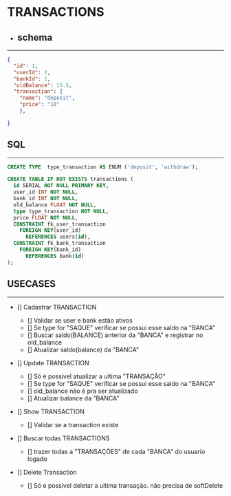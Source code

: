 #  TRANSACTIONS

* ## schema
---

```json
{
  "id": 1,
  "userId": 2,
  "bankId": 1,
  "oldBalance": 15.5,
  "transaction": {
    "name": "deposit",
    "price": "10"
    },

}
```

 ## SQL
---

  ```sql
  CREATE TYPE  type_transaction AS ENUM ('deposit', 'withdraw');

  CREATE TABLE IF NOT EXISTS transactions (
    id SERIAL NOT NULL PRIMARY KEY,
    user_id INT NOT NULL,
    bank_id INT NOT NULL,
    old_balance FLOAT NOT NULL,
    type type_transaction NOT NULL,
    price FLOAT NOT NULL,
    CONSTRAINT fk_user_transaction
      FOREIGN KEY(user_id)
        REFERENCES users(id),
    CONSTRAINT fk_bank_transaction
      FOREIGN KEY(bank_id)
        REFERENCES bank(id)
  );
  ```


  ## USECASES
 ---

- []  Cadastrar TRANSACTION
  - [] Validar se user e bank estão ativos
  - [] Se type for "SAQUE" verificar se possui esse saldo na "BANCA"
  - [] Buscar saldo(BALANCE) anterior da "BANCA" e registrar no old_balance
  - [] Atualizar saldo(balance) da "BANCA"

- [] Update TRANSACTION
  - [] Só é possivel atualizar a ultima "TRANSAÇÃO"
  - [] Se type for "SAQUE" verificar se possui esse saldo na "BANCA"
  - [] old_balance não é pra ser atualizado
  - [] Atualizar balance da "BANCA"

- [] Show TRANSACTION
  - [] Validar se a transaction existe

- [] Buscar todas TRANSACTIONS
  - [] trazer todas a "TRANSAÇÕES" de cada "BANCA" do usuario logado

- [] Delete Transaction
  - [] Só é possivel deletar a ultima transação. não precisa de softDelete
